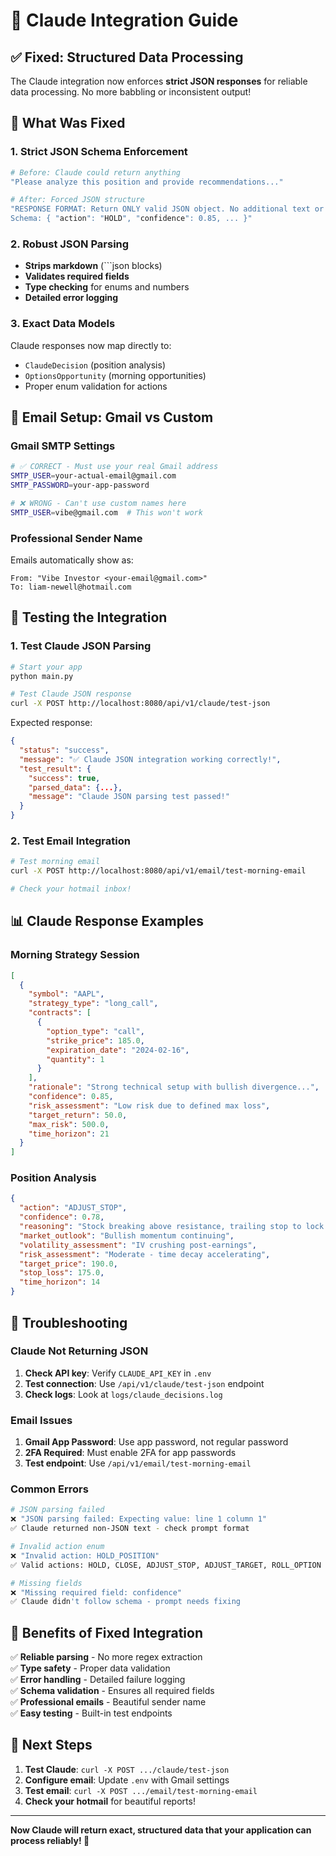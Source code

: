 # 🤖 Claude Integration Guide

## ✅ **Fixed: Structured Data Processing**

The Claude integration now enforces **strict JSON responses** for reliable data processing. No more babbling or inconsistent output!

## 🔧 **What Was Fixed**

### 1. **Strict JSON Schema Enforcement**
```bash
# Before: Claude could return anything
"Please analyze this position and provide recommendations..."

# After: Forced JSON structure  
"RESPONSE FORMAT: Return ONLY valid JSON object. No additional text or markdown.
Schema: { "action": "HOLD", "confidence": 0.85, ... }"
```

### 2. **Robust JSON Parsing**
- **Strips markdown** (```json blocks)
- **Validates required fields** 
- **Type checking** for enums and numbers
- **Detailed error logging**

### 3. **Exact Data Models**
Claude responses now map directly to:
- `ClaudeDecision` (position analysis)
- `OptionsOpportunity` (morning opportunities)
- Proper enum validation for actions

## 🎯 **Email Setup: Gmail vs Custom**

### **Gmail SMTP Settings**
```bash
# ✅ CORRECT - Must use your real Gmail address
SMTP_USER=your-actual-email@gmail.com
SMTP_PASSWORD=your-app-password

# ❌ WRONG - Can't use custom names here
SMTP_USER=vibe@gmail.com  # This won't work
```

### **Professional Sender Name**
Emails automatically show as:
```
From: "Vibe Investor <your-email@gmail.com>"
To: liam-newell@hotmail.com
```

## 🧪 **Testing the Integration**

### 1. **Test Claude JSON Parsing**
```bash
# Start your app
python main.py

# Test Claude JSON response
curl -X POST http://localhost:8080/api/v1/claude/test-json
```

Expected response:
```json
{
  "status": "success",
  "message": "✅ Claude JSON integration working correctly!",
  "test_result": {
    "success": true,
    "parsed_data": {...},
    "message": "Claude JSON parsing test passed!"
  }
}
```

### 2. **Test Email Integration**
```bash
# Test morning email
curl -X POST http://localhost:8080/api/v1/email/test-morning-email

# Check your hotmail inbox!
```

## 📊 **Claude Response Examples**

### **Morning Strategy Session**
```json
[
  {
    "symbol": "AAPL",
    "strategy_type": "long_call",
    "contracts": [
      {
        "option_type": "call",
        "strike_price": 185.0,
        "expiration_date": "2024-02-16",
        "quantity": 1
      }
    ],
    "rationale": "Strong technical setup with bullish divergence...",
    "confidence": 0.85,
    "risk_assessment": "Low risk due to defined max loss",
    "target_return": 50.0,
    "max_risk": 500.0,
    "time_horizon": 21
  }
]
```

### **Position Analysis**
```json
{
  "action": "ADJUST_STOP",
  "confidence": 0.78,
  "reasoning": "Stock breaking above resistance, trailing stop to lock gains",
  "market_outlook": "Bullish momentum continuing",
  "volatility_assessment": "IV crushing post-earnings",
  "risk_assessment": "Moderate - time decay accelerating",
  "target_price": 190.0,
  "stop_loss": 175.0,
  "time_horizon": 14
}
```

## 🚨 **Troubleshooting**

### **Claude Not Returning JSON**
1. **Check API key**: Verify `CLAUDE_API_KEY` in `.env`
2. **Test connection**: Use `/api/v1/claude/test-json` endpoint
3. **Check logs**: Look at `logs/claude_decisions.log`

### **Email Issues**
1. **Gmail App Password**: Use app password, not regular password
2. **2FA Required**: Must enable 2FA for app passwords
3. **Test endpoint**: Use `/api/v1/email/test-morning-email`

### **Common Errors**
```bash
# JSON parsing failed
❌ "JSON parsing failed: Expecting value: line 1 column 1"
✅ Claude returned non-JSON text - check prompt format

# Invalid action enum
❌ "Invalid action: HOLD_POSITION"  
✅ Valid actions: HOLD, CLOSE, ADJUST_STOP, ADJUST_TARGET, ROLL_OPTION

# Missing fields
❌ "Missing required field: confidence"
✅ Claude didn't follow schema - prompt needs fixing
```

## 🎉 **Benefits of Fixed Integration**

✅ **Reliable parsing** - No more regex extraction  
✅ **Type safety** - Proper data validation  
✅ **Error handling** - Detailed failure logging  
✅ **Schema validation** - Ensures all required fields  
✅ **Professional emails** - Beautiful sender name  
✅ **Easy testing** - Built-in test endpoints  

## 🚀 **Next Steps**

1. **Test Claude**: `curl -X POST .../claude/test-json`
2. **Configure email**: Update `.env` with Gmail settings
3. **Test email**: `curl -X POST .../email/test-morning-email`
4. **Check your hotmail** for beautiful reports!

---

**Now Claude will return exact, structured data that your application can process reliably! 🎯** 